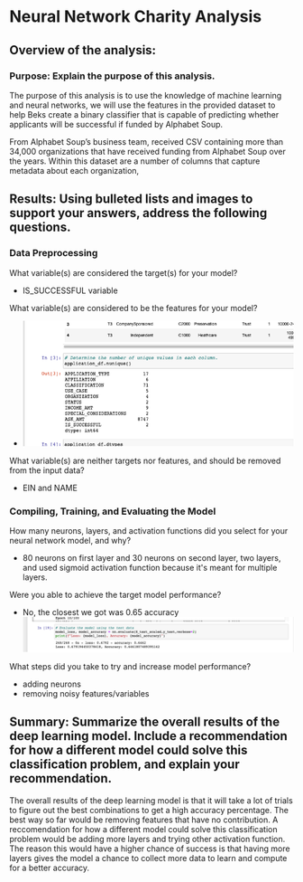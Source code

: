# Neural Network Charity Analysis

## Overview of the analysis: 
### Purpose: Explain the purpose of this analysis.
The purpose of this analysis is to use the knowledge of machine learning and neural networks, we will use the features in the provided dataset to help Beks create a binary classifier that is capable of predicting whether applicants will be successful if funded by Alphabet Soup.

From Alphabet Soup’s business team, received CSV containing more than 34,000 organizations that have received funding from Alphabet Soup over the years. Within this dataset are a number of columns that capture metadata about each organization,

## Results: Using bulleted lists and images to support your answers, address the following questions.

### Data Preprocessing
What variable(s) are considered the target(s) for your model? 
  - IS_SUCCESSFUL variable

What variable(s) are considered to be the features for your model?
  - ![Features](images/targets.png)

What variable(s) are neither targets nor features, and should be removed from the input data?
  - EIN and NAME
  
### Compiling, Training, and Evaluating the Model
How many neurons, layers, and activation functions did you select for your neural network model, and why?
  - 80 neurons on first layer and 30 neurons on second layer, two layers, and used sigmoid activation function because it's meant for multiple layers.
  
Were you able to achieve the target model performance?
  - No, the closest we got was 0.65 accuracy
    ![attempt1](images/attempt1.png)
    
What steps did you take to try and increase model performance?
  - adding neurons 
  - removing noisy features/variables
  
## Summary: Summarize the overall results of the deep learning model. Include a recommendation for how a different model could solve this classification problem, and explain your recommendation.

The overall results of the deep learning model is that it will take a lot of trials to figure out the best combinations to get a high accuracy percentage. The best way so far would be removing features that have no contribution.  A reccomendation for how a different model could solve this classification problem would be adding more layers and trying other activation function. The reason this would have a higher chance of success is that having more layers gives the model a chance to collect more data to learn and compute for a better accuracy. 

